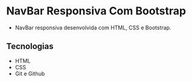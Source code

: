 # NavBar Responsiva Com Bootstrap

- NavBar responsiva desenvolvida com HTML, CSS e Bootstrap.

## Tecnologias

- HTML
- CSS
- Git e Github
